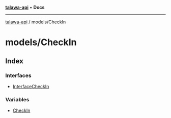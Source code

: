 [**talawa-api**](../../README.md) • **Docs**

***

[talawa-api](../../modules.md) / models/CheckIn

# models/CheckIn

## Index

### Interfaces

- [InterfaceCheckIn](interfaces/InterfaceCheckIn.md)

### Variables

- [CheckIn](variables/CheckIn.md)
